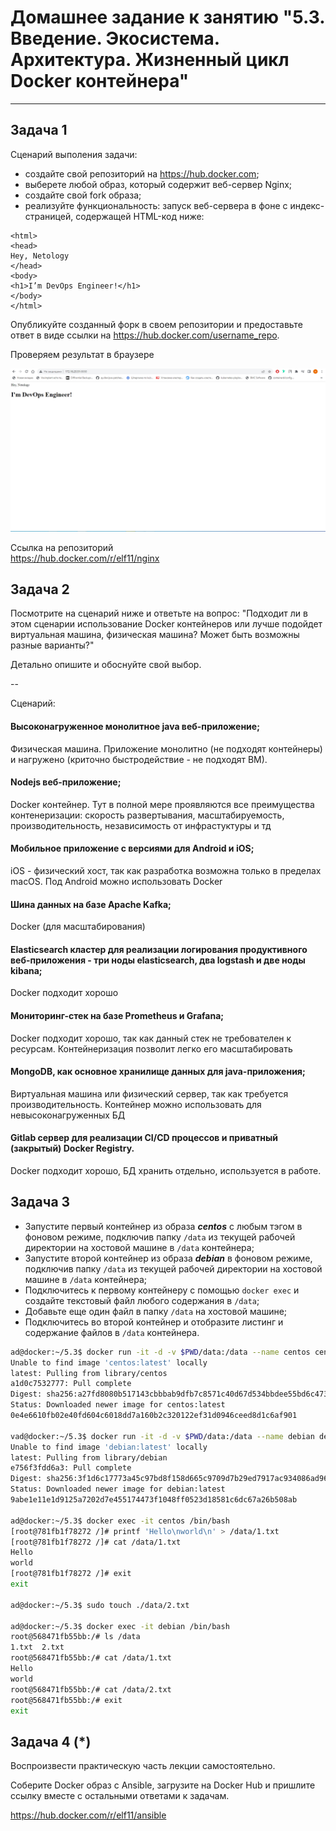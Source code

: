 
# Домашнее задание к занятию "5.3. Введение. Экосистема. Архитектура. Жизненный цикл Docker контейнера"

---

## Задача 1

Сценарий выполения задачи:

- создайте свой репозиторий на https://hub.docker.com;
- выберете любой образ, который содержит веб-сервер Nginx;
- создайте свой fork образа;
- реализуйте функциональность:
запуск веб-сервера в фоне с индекс-страницей, содержащей HTML-код ниже:
```
<html>
<head>
Hey, Netology
</head>
<body>
<h1>I’m DevOps Engineer!</h1>
</body>
</html>
```
Опубликуйте созданный форк в своем репозитории и предоставьте ответ в виде ссылки на https://hub.docker.com/username_repo.



Проверяем результат в браузере

![](nginx.jpg)


Ссылка на репозиторий \
<https://hub.docker.com/r/elf11/nginx>
## Задача 2

Посмотрите на сценарий ниже и ответьте на вопрос:
"Подходит ли в этом сценарии использование Docker контейнеров или лучше подойдет виртуальная машина, физическая машина? Может быть возможны разные варианты?"

Детально опишите и обоснуйте свой выбор.

--

Сценарий:

#### Высоконагруженное монолитное java веб-приложение;
Физическая машина. Приложение монолитно (не подходят контейнеры) и нагружено (криточно быстродействие - не подходят ВМ).
#### Nodejs веб-приложение;
Docker контейнер. Тут в полной мере проявляются все преимущества контенеризации: скорость развертывания, масштабируемость, производительность, независимость от инфрастуктуры и тд
#### Мобильное приложение c версиями для Android и iOS;
iOS - физический хост, так как разработка возможна только в пределах macOS. Под Android можно использовать Docker
#### Шина данных на базе Apache Kafka;
Docker (для масштабирования)
#### Elasticsearch кластер для реализации логирования продуктивного веб-приложения - три ноды elasticsearch, два logstash и две ноды kibana;
Docker подходит хорошо
#### Мониторинг-стек на базе Prometheus и Grafana;
Docker подходит хорошо, так как данный стек не требователен к ресурсам. Контейнеризация позволит легко его масштабировать
#### MongoDB, как основное хранилище данных для java-приложения;
Виртуальная машина или физический сервер, так как требуется производительность. Контейнер можно использовать для невысоконагруженных БД
#### Gitlab сервер для реализации CI/CD процессов и приватный (закрытый) Docker Registry.
Docker подходит хорошо, БД хранить отдельно, используется в работе.

## Задача 3

- Запустите первый контейнер из образа ***centos*** c любым тэгом в фоновом режиме, подключив папку ```/data``` из текущей рабочей директории на хостовой машине в ```/data``` контейнера;
- Запустите второй контейнер из образа ***debian*** в фоновом режиме, подключив папку ```/data``` из текущей рабочей директории на хостовой машине в ```/data``` контейнера;
- Подключитесь к первому контейнеру с помощью ```docker exec``` и создайте текстовый файл любого содержания в ```/data```;
- Добавьте еще один файл в папку ```/data``` на хостовой машине;
- Подключитесь во второй контейнер и отобразите листинг и содержание файлов в ```/data``` контейнера.
```bash
ad@docker:~/5.3$ docker run -it -d -v $PWD/data:/data --name centos centos
Unable to find image 'centos:latest' locally
latest: Pulling from library/centos
a1d0c7532777: Pull complete 
Digest: sha256:a27fd8080b517143cbbbab9dfb7c8571c40d67d534bbdee55bd6c473f432b177
Status: Downloaded newer image for centos:latest
0e4e6610fb02e40fd604c6018dd7a160b2c320122ef31d0946ceed8d1c6af901

vad@docker:~/5.3$ docker run -it -d -v $PWD/data:/data --name debian debian
Unable to find image 'debian:latest' locally
latest: Pulling from library/debian
e756f3fdd6a3: Pull complete 
Digest: sha256:3f1d6c17773a45c97bd8f158d665c9709d7b29ed7917ac934086ad96f92e4510
Status: Downloaded newer image for debian:latest
9abe1e11e1d9125a7202d7e455174473f1048ff0523d18581c6dc67a26b508ab

ad@docker:~/5.3$ docker exec -it centos /bin/bash
[root@781fb1f78272 /]# printf 'Hello\nworld\n' > /data/1.txt
[root@781fb1f78272 /]# cat /data/1.txt
Hello
world
[root@781fb1f78272 /]# exit
exit

ad@docker:~/5.3$ sudo touch ./data/2.txt

ad@docker:~/5.3$ docker exec -it debian /bin/bash
root@568471fb55bb:/# ls /data
1.txt  2.txt
root@568471fb55bb:/# cat /data/1.txt
Hello
world
root@568471fb55bb:/# cat /data/2.txt
root@568471fb55bb:/# exit
exit
```

## Задача 4 (*)

Воспроизвести практическую часть лекции самостоятельно.

Соберите Docker образ с Ansible, загрузите на Docker Hub и пришлите ссылку вместе с остальными ответами к задачам.

<https://hub.docker.com/r/elf11/ansible>